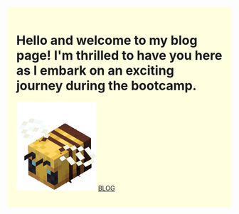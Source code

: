 <div style="background-color: lightyellow; padding: 20px;">
<h1>Hello and welcome to my blog page! I'm thrilled to have you here as I embark on an exciting journey during the bootcamp.</h1>

![Gif of a minecraft bee](img/minecraft-minecraft-bee.gif)
[BLOG](https://xpoweroutage.github.io/blog)
</div>

